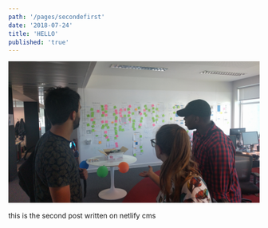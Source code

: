 ```yaml
---
path: '/pages/secondefirst'
date: '2018-07-24'
title: 'HELLO'
published: 'true'
---
```

![asdasdas](/assets/img_20180719_152057.jpg)

this is the second post written on netlify cms
